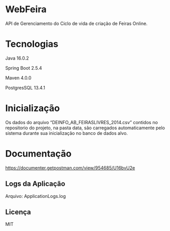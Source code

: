 # WebFeira

API de Gerenciamento do Ciclo de vida de criação de Feiras Online.

# Tecnologias

Java 16.0.2

Spring Boot 2.5.4

Maven 4.0.0

PostgresSQL 13.4.1

# Inicialização

Os dados do arquivo “DEINFO_AB_FEIRASLIVRES_2014.csv” contidos no repositorio do projeto, na pasta data, são carregados automaticamente pelo sistema durante sua inicialização no banco de dados alvo.


# Documentação

https://documenter.getpostman.com/view/954685/U16bvU2e

## Logs da Aplicação

Arquivo: ApplicationLogs.log

## Licença

MIT